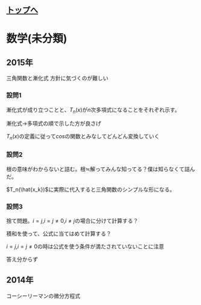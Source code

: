 ## [トップへ](README.md)

# 数学(未分類)

## 2015年
三角関数と漸化式
方針に気づくのが難しい

### 設問1 
漸化式が成り立つことと、$` T_n(x) `$が$` n `$次多項式になることをそれぞれ示す。

漸化式→多項式の順で示した方が良さげ

$` T_n(x) `$の定義に従って$` cos `$の関数とみなしてどんどん変換していく

### 設問2
根の意味がわからないと詰む。根$`\fallingdotseq`$解ってみんな知ってる？僕は知らなくて詰んだ。

$`T_n(\hat{x_k})`$に実際に代入すると三角関数のシンプルな形になる。
### 設問3
捨て問題。$`i=j`$,$`i=j\neq 0`$,$`i\neq j`$の場合に分けて計算する？

積和を使って、公式に当てはめて計算する？

$`i=j`$,$`i=j\neq 0`$の時は公式を使う条件が満たされていないことに注意

答え分からず

## 2014年

コーシーリーマンの微分方程式
